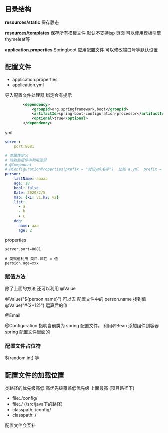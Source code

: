 ## 目录结构
**resources/static**
保存静态

**resources/templates**
保存所有模板文件
默认不支持jsp 页面
可以使用模板引擎 thymeleaf等

**application.properties**
Springboot 应用配置文件
可以修改端口号等默认设置

## 配置文件
- application.properties
- application.yml

导入配置文件处理器,绑定会有提示
```xml
        <dependency>
            <groupId>org.springframework.boot</groupId>
            <artifactId>spring-boot-configuration-processor</artifactId>
            <optional>true</optional>
        </dependency>
```

yml
```yaml
server:
    port:8081

# 类属性定义
# 映射到组件中利用逐渐
# @Component
# @ConfigurationProperties(prefix = "对应yml名字")  比如 a.yml  prefix = "a"
person:
    lastName: aaaaa
    age: 18
    bool: false
    Date: 2020/2/5
    map: {k1: v1,k2: v2}
    list:
      - a
      - b
      - c
    dog:
      name: aaa
      age: 2
```
properties
```properties
server.port=8081

# 类赋值利用 类目.属性 = 值
persion.age=xxx  

```

### 赋值方法
除了上面的方法
还可以利用
@Value

@Value("${person.name}")  可以去 配置文件中的 person.name 找到值
@Value("#{2*12}")  运算后的值

@Email

@Configuration 指明当前类为 spring 配置文件。
利用@Bean 添加组件到容器
spring 配置文件里面的 <Bean> </Bean>

### 配置文件占位符
${random.int} 等


## 配置文件的加载位置
类路径的优先级高低  高优先级覆盖低优先级 上面最高
(项目路径下)
- file:./config/
- file:./
(/src/java下的路径)
- classpath:./config/
- classpath:./

配置文件会互补